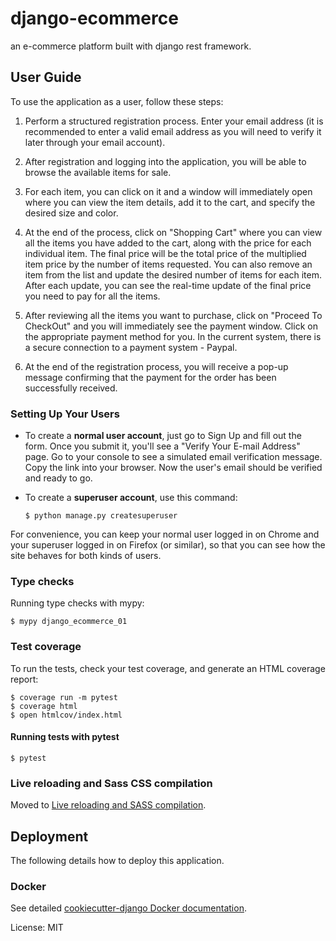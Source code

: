 # django-ecommerce

an e-commerce platform built with django rest framework.



## User Guide

To use the application as a user, follow these steps:

1. Perform a structured registration process. Enter your email address (it is recommended to enter a valid email address as you will need to verify it later through your email account).

2. After registration and logging into the application, you will be able to browse the available items for sale.

3. For each item, you can click on it and a window will immediately open where you can view the item details, add it to the cart, and specify the desired size and color.

4. At the end of the process, click on "Shopping Cart" where you can view all the items you have added to the cart, along with the price for each individual item. The final price will be the total price of the multiplied item price by the number of items requested. You can also remove an item from the list and update the desired number of items for each item. After each update, you can see the real-time update of the final price you need to pay for all the items. 

5. After reviewing all the items you want to purchase, click on "Proceed To CheckOut" and you will immediately see the payment window. Click on the appropriate payment method for you. In the current system, there is a secure connection to a payment system - Paypal. 

6. At the end of the registration process, you will receive a pop-up message confirming that the payment for the order has been successfully received.




### Setting Up Your Users

- To create a **normal user account**, just go to Sign Up and fill out the form. Once you submit it, you'll see a "Verify Your E-mail Address" page. Go to your console to see a simulated email verification message. Copy the link into your browser. Now the user's email should be verified and ready to go.

- To create a **superuser account**, use this command:

      $ python manage.py createsuperuser

For convenience, you can keep your normal user logged in on Chrome and your superuser logged in on Firefox (or similar), so that you can see how the site behaves for both kinds of users.

### Type checks

Running type checks with mypy:

    $ mypy django_ecommerce_01

### Test coverage

To run the tests, check your test coverage, and generate an HTML coverage report:

    $ coverage run -m pytest
    $ coverage html
    $ open htmlcov/index.html

#### Running tests with pytest

    $ pytest

### Live reloading and Sass CSS compilation

Moved to [Live reloading and SASS compilation](https://cookiecutter-django.readthedocs.io/en/latest/developing-locally.html#sass-compilation-live-reloading).

## Deployment

The following details how to deploy this application.

### Docker

See detailed [cookiecutter-django Docker documentation](http://cookiecutter-django.readthedocs.io/en/latest/deployment-with-docker.html).


License: MIT